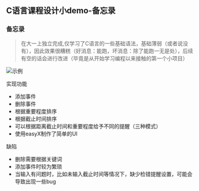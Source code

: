 ## C语言课程设计小demo-备忘录

### 备忘录

> 在大一上独立完成,仅学习了C语言的一些基础语法，基础薄弱（或者说没有），因此效果很糟糕（好消息：能跑，坏消息：除了能跑一无是处），后续有空的话会进行改进（毕竟是从开始学习编程以来接触的第一个小项目）

![示例](https://github.com/jianyezeng/some-practice-and-small-course-labs-or-assignments/assets/121743612/496e2103-6b6c-488a-aa60-b7b4ff9e754b)

实现功能

- 添加事件
- 删除事件
- 根据重要程度排序
- 根据截止时间排序
- 可以根据距离截止时间和重要程度给予不同的提醒（三种模式）
- 使用easyX制作了简单的UI

缺陷

- 删除需要根据关键词
- 添加事件时较为繁琐
- 当输入有问题时，比如未输入截止时间等情况下，缺少检错提醒设置，可能会导致出现一些bug